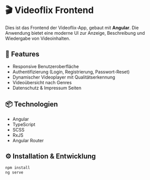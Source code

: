 # 🎬 Videoflix Frontend

Dies ist das Frontend der Videoflix-App, gebaut mit **Angular**. Die Anwendung bietet eine moderne UI zur Anzeige, Beschreibung und Wiedergabe von Videoinhalten. 

## 🚀 Features

- Responsive Benutzeroberfläche
- Authentifizierung (Login, Registrierung, Passwort-Reset)
- Dynamischer Videoplayer mit Qualitätserkennung
- Videoübersicht nach Genres
- Datenschutz & Impressum Seiten

## 📦 Technologien

- Angular
- TypeScript
- SCSS
- RxJS
- Angular Router

## ⚙️ Installation & Entwicklung

```bash
npm install
ng serve
